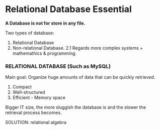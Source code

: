 # Relational Database Essential

**A Database is not for store in any file.**

Two types of database:
1. Relational Database 
2. Non-relational Database.
    2.1 Regards more complex  systems + mathemathics & programming. 

### RELATIONAL DATABASE (Such as MySQL)

Main goal: Organize huge amounts of data that can be quickly retrieved.

1. Compact
2. Well-structured
3. Efficient - Memory space

Bigger IT size, the more sluggish the database is and the slower the retrieval process becomes. 

SOLUTION: relational algebra




